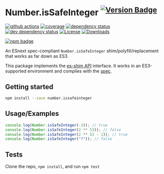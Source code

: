 # Number.isSafeInteger <sup>[![Version Badge][npm-version-svg]][package-url]</sup>

[![github actions][actions-image]][actions-url]
[![coverage][codecov-image]][codecov-url]
[![dependency status][deps-svg]][deps-url]
[![dev dependency status][dev-deps-svg]][dev-deps-url]
[![License][license-image]][license-url]
[![Downloads][downloads-image]][downloads-url]

[![npm badge][npm-badge-png]][package-url]

An ESnext spec-compliant `Number.isSafeInteger` shim/polyfill/replacement that works as far down as ES3.

This package implements the [es-shim API](https://github.com/es-shims/api) interface. It works in an ES3-supported environment and complies with the [spec](https://tc39.es/ecma262/#sec-number.issafeinteger).

## Getting started

```sh
npm install --save number.issafeinteger
```

## Usage/Examples

```js
console.log(Number.isSafeInteger(-3)); // true
console.log(Number.isSafeInteger(2 ** 53)); // false
console.log(Number.isSafeInteger(2 ** 53 - 1)); // true
console.log(Number.isSafeInteger("7")); // false
```

## Tests

Clone the repo, `npm install`, and run `npm test`

[package-url]: https://npmjs.org/package/number.issafeinteger
[npm-version-svg]: https://versionbadg.es/es-shims/Number.isSafeInteger.svg
[deps-svg]: https://david-dm.org/es-shims/Number.isSafeInteger.svg
[deps-url]: https://david-dm.org/es-shims/Number.isSafeInteger
[dev-deps-svg]: https://david-dm.org/es-shims/Number.isSafeInteger/dev-status.svg
[dev-deps-url]: https://david-dm.org/es-shims/Number.isSafeInteger#info=devDependencies
[npm-badge-png]: https://nodei.co/npm/number.issafeinteger.png?downloads=true&stars=true
[license-image]: https://img.shields.io/npm/l/number.issafeinteger.svg
[license-url]: LICENSE
[downloads-image]: https://img.shields.io/npm/dm/number.issafeinteger.svg
[downloads-url]: https://npm-stat.com/charts.html?package=number.issafeinteger
[codecov-image]: https://codecov.io/gh/es-shims/Number.isSafeInteger/branch/main/graphs/badge.svg
[codecov-url]: https://app.codecov.io/gh/es-shims/Number.isSafeInteger/
[actions-image]: https://img.shields.io/endpoint?url=https://github-actions-badge-u3jn4tfpocch.runkit.sh/es-shims/Number.isSafeInteger
[actions-url]: https://github.com/es-shims/Number.isSafeInteger/actions
